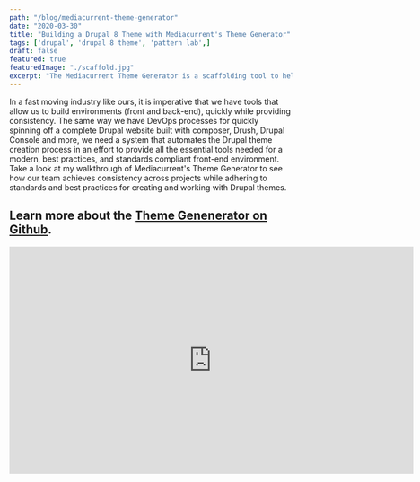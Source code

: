 ```yaml
---
path: "/blog/mediacurrent-theme-generator"
date: "2020-03-30"
title: "Building a Drupal 8 Theme with Mediacurrent's Theme Generator"
tags: ['drupal', 'drupal 8 theme', 'pattern lab',]
draft: false
featured: true
featuredImage: "./scaffold.jpg"
excerpt: "The Mediacurrent Theme Generator is a scaffolding tool to help you build production-ready Drupal 8 themes that are component-based-ready out of the box."
---
```


In a fast moving industry like ours, it is imperative that we have tools that allow us to build environments (front and back-end), quickly while providing consistency. The same way we have DevOps processes for quickly spinning off a complete Drupal website built with composer, Drush, Drupal Console and more, we need a system that automates the Drupal theme creation process in an effort to provide all the essential tools needed for a modern, best practices, and standards compliant front-end environment.  Take a look at my walkthrough of Mediacurrent's Theme Generator to see how our team achieves consistency across projects while adhering to standards and best practices for creating and working with Drupal themes.

Learn more about the [Theme Genenerator on Github](https://github.com/mediacurrent/theme_generator_8).
---

<iframe width="720" height="405" src="https://www.youtube.com/embed/cVyA2v-UwSQ" frameborder="0" allow="accelerometer; encrypted-media; gyroscope; picture-in-picture" allowfullscreen></iframe>
